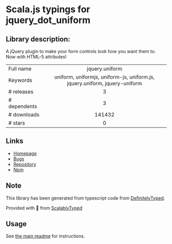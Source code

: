 
# Scala.js typings for jquery_dot_uniform


## Library description:
A jQuery plugin to make your form controls look how you want them to. Now with HTML-5 attributes!

|                    |                 |
| ------------------ | :-------------: |
| Full name          | jquery.uniform |
| Keywords           | uniform, uniformjs, uniform-js, uniform.js, jquery.uniform, jquery-uniform |
| # releases         | 3 |
| # dependents       | 3 |
| # downloads        | 141432 |
| # stars            | 0 |

## Links
- [Homepage](http://opensource.audith.org/uniform)
- [Bugs](https://github.com/AudithSoftworks/Uniform/issues)
- [Repository](https://github.com/AudithSoftworks/Uniform)
- [Npm](https://www.npmjs.com/package/jquery.uniform)
    


## Note
This library has been generated from typescript code from [DefinitelyTyped](https://definitelytyped.org).

Provided with :purple_heart: from [ScalablyTyped](https://github.com/oyvindberg/ScalablyTyped)

## Usage
See [the main readme](../../readme.md) for instructions.


